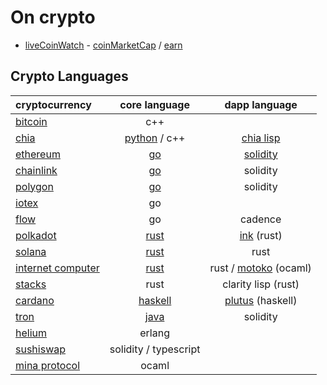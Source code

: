 # On crypto

- [liveCoinWatch](https://www.livecoinwatch.com/) - [coinMarketCap](https://coinmarketcap.com/) / [earn](https://coinmarketcap.com/earn)

## Crypto Languages

| cryptocurrency 				| core language 				| dapp language						|
| :-- 						| :-: 						| :-: 							|
| [bitcoin](https://github.com/bitcoin/bitcoin) | c++
| [chia](https://github.com/Chia-Network/)	| [python](https://github.com/Chia-Network/chia-blockchain) / c++ | [chia lisp](https://chialisp.com/)	|
| [ethereum](https://github.com/ethereum/)	| [go](https://github.com/ethereum/go-ethereum)	| [solidity](https://github.com/ethereum/solidity)	|
| [chainlink](https://github.com/smartcontractkit) | [go](https://github.com/smartcontractkit/chainlink) | solidity					|
| [polygon](https://github.com/maticnetwork)	| [go](https://github.com/maticnetwork/bor) 	| solidity 						|
| [iotex](https://github.com/iotexproject) | go |
| [flow](https://github.com/onflow) | go | cadence |
| [polkadot](https://github.com/paritytech/) 	| [rust](https://github.com/paritytech/polkadot) | [ink](https://github.com/paritytech/ink) (rust) 	|
| [solana](https://github.com/solana-labs)	| [rust](https://github.com/solana-labs/solana)	| rust							|
| [internet computer](https://github.com/dfinity)	| [rust](https://github.com/dfinity/ic)	| rust / [motoko](https://sdk.dfinity.org/docs/language-guide/motoko.html) (ocaml)
| [stacks](https://github.com/blockstack) | rust | clarity lisp (rust)
| [cardano](https://github.com/input-output-hk)	| [haskell](https://github.com/input-output-hk/cardano-node)| [plutus](https://github.com/input-output-hk/plutus) (haskell)|
| [tron](https://github.com/tronprotocol) | [java](https://github.com/tronprotocol/java-tron) | solidity |
| [helium](https://github.com/helium) | erlang
| [sushiswap](https://github.com/sushiswap) | solidity / typescript |
| [mina protocol](https://github.com/MinaProtocol/mina) | ocaml